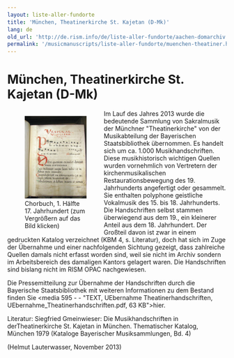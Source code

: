 ```yaml
---
layout: liste-aller-fundorte
title: 'München, Theatinerkirche St. Kajetan (D-Mk)'
lang: de
old_url: 'http://de.rism.info/de/liste-aller-fundorte/aachen-domarchiv.html'
permalink: '/musicmanuscripts/liste-aller-fundorte/muenchen-theatiner.html'
---
```


# München, Theatinerkirche St. Kajetan (D-Mk)

<div style="float: left; width: 44%">
   <figure class="figure">
      <div class="float-left">
       <a href="/images/old/fileadmin/D-Mk_Chorbuch_900x900_700KB.jpg" target="_blank">  <img src="/images/old/fileadmin/D-Mk_Chorbuch_900x900_700KB.jpg"> </a>
      </div>
      <figcaption class="figcaption">
         Chorbuch, 1. Hälfte 17. Jahrhundert (zum Vergrößern auf das Bild klicken)
      </figcaption>
   </figure>
</div>


Im Lauf des Jahres 2013 wurde die bedeutende Sammlung von Sakralmusik der Münchner "Theatinerkirche" von der Musikabteilung der Bayerischen Staatsbibliothek übernommen. Es handelt sich um ca. 1.000 Musikhandschriften. Diese musikhistorisch wichtigen Quellen wurden vornehmlich von Vertretern der kirchenmusikalischen Restaurationsbewegung des 19. Jahrhunderts angefertigt oder gesammelt. Sie enthalten polyphone geistliche Vokalmusik des 15. bis 18. Jahrhunderts. Die Handschriften selbst stammen überwiegend aus dem 19., ein kleinerer Anteil aus dem 18. Jahrhundert. Der Großteil davon ist zwar in einem gedruckten Katalog verzeichnet (KBM 4, s. Literatur), doch hat sich im Zuge der Übernahme und einer nachfolgenden Sichtung gezeigt, dass zahlreiche Quellen damals nicht erfasst worden sind, weil sie nicht im Archiv sondern im Arbeitsbereich des damaligen Kantors gelagert waren.
Die Handschriften sind bislang nicht im RISM OPAC nachgewiesen.

Die Pressemitteilung zur Übernahme der Handschriften durch die Bayerische Staatsbibliothek mit weiteren Informationen zu dem Bestand finden Sie <media 595 - - "TEXT, UEbernahme Theatinerhandschriften, UEbernahme_Theatinerhandschriften.pdf, 63 KB">hier</media>.

Literatur: Siegfried Gmeinwieser: Die Musikhandschriften in derTheatinerkirche St. Kajetan in München. Thematischer Katalog, München 1979 (Kataloge Bayerischer Musiksammlungen, Bd. 4)

(Helmut Lauterwasser, November 2013)


